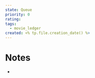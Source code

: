 ```yaml
---
state: Queue
priority: 0
rating: 
tags:
  - movie_ledger
created: <% tp.file.creation_date() %>
---
```

# Notes
- 